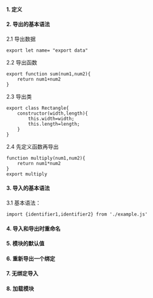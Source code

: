 #### 1. 定义

#### 2. 导出的基本语法

2.1 导出数据
```
export let name= "export data"
```
2.2 导出函数
```
export function sum(num1,num2){
    return num1+num2
}
```
2.3 导出类
```
export class Rectangle{
    constructor(width,length){
        this.width=width;
        this.length=length;
    }
}
```
2.4 先定义函数再导出
```
function multiply(num1,num2){
    return num1*num2
}
export multiply
```

#### 3. 导入的基本语法
3.1 基本语法：
```
import {identifier1,identifier2} from './example.js'
```

#### 4. 导入和导出时重命名
#### 5. 模块的默认值
#### 6. 重新导出一个绑定
#### 7. 无绑定导入
#### 8. 加载模块

